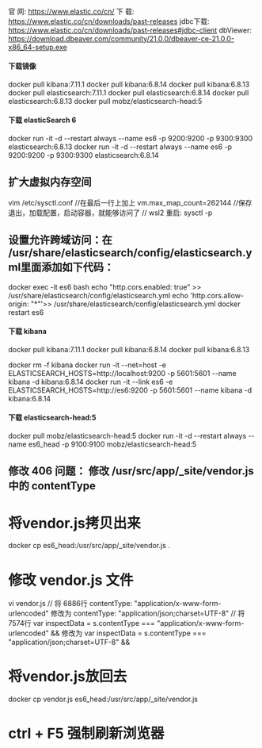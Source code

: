 #### ################################################################################################
官    网: https://www.elastic.co/cn/
下    载: https://www.elastic.co/cn/downloads/past-releases
jdbc下载: https://www.elastic.co/cn/downloads/past-releases#jdbc-client
dbViewer: https://download.dbeaver.com/community/21.0.0/dbeaver-ce-21.0.0-x86_64-setup.exe

#### ################################################################################################
#### 下载镜像
docker pull kibana:7.11.1
docker pull kibana:6.8.14
docker pull kibana:6.8.13
docker pull elasticsearch:7.11.1
docker pull elasticsearch:6.8.14
docker pull elasticsearch:6.8.13
docker pull mobz/elasticsearch-head:5

#### 下载 elasticSearch 6 
docker run -it -d --restart always --name es6 -p 9200:9200 -p 9300:9300 elasticsearch:6.8.13
docker run -it -d --restart always --name es6 -p 9200:9200 -p 9300:9300 elasticsearch:6.8.14

## 扩大虚拟内存空间
vim /etc/sysctl.conf
//在最后一行上加上
vm.max_map_count=262144
//保存退出，加载配置，启动容器，就能够访问了
// wsl2 重启: sysctl -p

## 设置允许跨域访问：在 /usr/share/elasticsearch/config/elasticsearch.yml里面添加如下代码： 
docker exec -it es6 bash
echo "http.cors.enabled: true"    >> /usr/share/elasticsearch/config/elasticsearch.yml
echo 'http.cors.allow-origin: "*"'>> /usr/share/elasticsearch/config/elasticsearch.yml
docker restart es6

#### 下载 kibana
docker pull kibana:7.11.1
docker pull kibana:6.8.14
docker pull kibana:6.8.13

docker rm -f kibana
docker run -it --net=host -e ELASTICSEARCH_HOSTS=http://localhost:9200 -p 5601:5601 --name kibana -d kibana:6.8.14
docker run -it --link es6 -e ELASTICSEARCH_HOSTS=http://es6:9200 -p 5601:5601 --name kibana -d kibana:6.8.14


#### 下载 elasticsearch-head:5
docker pull mobz/elasticsearch-head:5
docker run -it -d --restart always --name es6_head -p 9100:9100 mobz/elasticsearch-head:5

## 修改 406 问题： 修改 /usr/src/app/_site/vendor.js 中的 contentType
# 将vendor.js拷贝出来
docker cp es6_head:/usr/src/app/_site/vendor.js .
# 修改 vendor.js 文件
vi vendor.js
// 将 6886行 contentType: "application/x-www-form-urlencoded"                           修改为 contentType: "application/json;charset=UTF-8"
// 将 7574行 var inspectData = s.contentType === "application/x-www-form-urlencoded" && 修改为 var inspectData = s.contentType === "application/json;charset=UTF-8" &&
# 将vendor.js放回去
docker cp vendor.js es6_head:/usr/src/app/_site/vendor.js
# ctrl + F5 强制刷新浏览器
